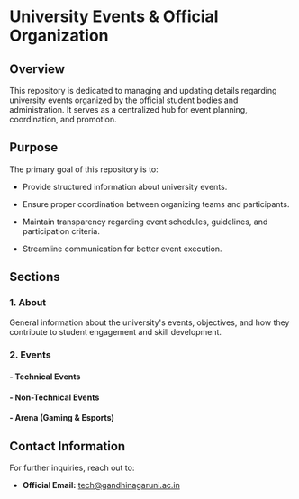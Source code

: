 University Events & Official Organization
=========================================

Overview
--------

This repository is dedicated to managing and updating details regarding university events organized by the official student bodies and administration. It serves as a centralized hub for event planning, coordination, and promotion.

Purpose
-------

The primary goal of this repository is to:

-   Provide structured information about university events.

-   Ensure proper coordination between organizing teams and participants.

-   Maintain transparency regarding event schedules, guidelines, and participation criteria.

-   Streamline communication for better event execution.

Sections
--------

### 1\. About

General information about the university's events, objectives, and how they contribute to student engagement and skill development.

### 2\. Events

#### - Technical Events

#### - Non-Technical Events

#### - Arena (Gaming & Esports)



Contact Information
-------------------

For further inquiries, reach out to:

-   **Official Email:** tech@gandhinagaruni.ac.in
